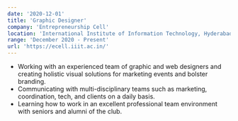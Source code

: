 ```yaml
---
date: '2020-12-01'
title: 'Graphic Designer'
company: 'Entrepreneurship Cell'
location: 'International Institute of Information Technology, Hyderabad'
range: 'December 2020 - Present'
url: 'https://ecell.iiit.ac.in/'
---
```


- Working with an experienced team of graphic and web designers and creating holistic visual solutions for marketing events and bolster branding.
- Communicating with multi-disciplinary teams such as marketing, coordination, tech, and clients on a daily basis.
- Learning how to work in an excellent professional team environment with seniors and alumni of the club.
